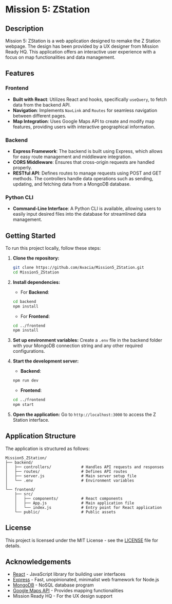 # Mission 5: ZStation

## Description
Mission 5: ZStation is a web application designed to remake the Z Station webpage. The design has been provided by a UX designer from Mission Ready HQ. This application offers an interactive user experience with a focus on map functionalities and data management.

## Features

### Frontend
- **Built with React**: Utilizes React and hooks, specifically `useQuery`, to fetch data from the backend API.
- **Navigation**: Implements `NavLink` and `Routes` for seamless navigation between different pages.
- **Map Integration**: Uses Google Maps API to create and modify map features, providing users with interactive geographical information.

### Backend
- **Express Framework**: The backend is built using Express, which allows for easy route management and middleware integration.
- **CORS Middleware**: Ensures that cross-origin requests are handled properly.
- **RESTful API**: Defines routes to manage requests using POST and GET methods. The controllers handle data operations such as sending, updating, and fetching data from a MongoDB database.

### Python CLI
- **Command-Line Interface**: A Python CLI is available, allowing users to easily input desired files into the database for streamlined data management.

## Getting Started

To run this project locally, follow these steps:

1. **Clone the repository:**
   ```bash
   git clone https://github.com/Avacia/Mission5_ZStation.git
   cd Mission5_ZStation
   ```

2. **Install dependencies:**
   - For **Backend**:
   ```bash
   cd backend
   npm install
   ```
   - For **Frontend**:
   ```bash
   cd ../frontend
   npm install
   ```

3. **Set up environment variables:**
   Create a `.env` file in the backend folder with your MongoDB connection string and any other required configurations.

4. **Start the development server:**
   - **Backend**:
   ```bash
   npm run dev
   ```
   - **Frontend**:
   ```bash
   cd ../frontend
   npm start
   ```

5. **Open the application:**
   Go to `http://localhost:3000` to access the Z Station interface.

## Application Structure
The application is structured as follows:

```
Mission5_ZStation/
├── backend/
│   ├── controllers/             # Handles API requests and responses
│   ├── routes/                  # Defines API routes
│   ├── server.js                # Main server setup file
│   └── .env                     # Environment variables
│
└── frontend/
    ├── src/
    │   ├── components/          # React components
    │   ├── App.js               # Main application file
    │   └── index.js             # Entry point for React application
    └── public/                  # Public assets
```

## License
This project is licensed under the MIT License - see the [LICENSE](LICENSE) file for details.

## Acknowledgements
- [React](https://reactjs.org/) - JavaScript library for building user interfaces
- [Express](https://expressjs.com/) - Fast, unopinionated, minimalist web framework for Node.js
- [MongoDB](https://www.mongodb.com/) - NoSQL database program
- [Google Maps API](https://developers.google.com/maps) - Provides mapping functionalities
- Mission Ready HQ - For the UX design support
